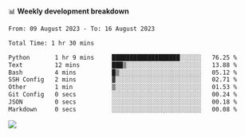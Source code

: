 📊 **Weekly development breakdown**
<!--START_SECTION:waka-->

```txt
From: 09 August 2023 - To: 16 August 2023

Total Time: 1 hr 30 mins

Python       1 hr 9 mins     ███████████████████░░░░░░   76.25 %
Text         12 mins         ███▒░░░░░░░░░░░░░░░░░░░░░   13.88 %
Bash         4 mins          █▒░░░░░░░░░░░░░░░░░░░░░░░   05.12 %
SSH Config   2 mins          ▓░░░░░░░░░░░░░░░░░░░░░░░░   02.71 %
Other        1 min           ▒░░░░░░░░░░░░░░░░░░░░░░░░   01.53 %
Git Config   0 secs          ░░░░░░░░░░░░░░░░░░░░░░░░░   00.24 %
JSON         0 secs          ░░░░░░░░░░░░░░░░░░░░░░░░░   00.18 %
Markdown     0 secs          ░░░░░░░░░░░░░░░░░░░░░░░░░   00.08 %
```

<!--END_SECTION:waka-->
![](https://komarev.com/ghpvc/?username=callanwu)
